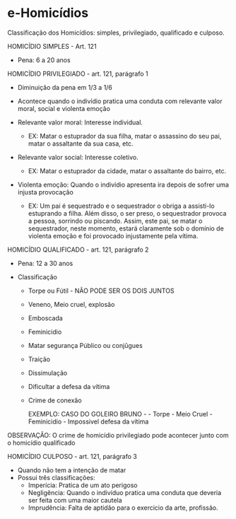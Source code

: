 # e-Homicídios
Classificação dos Homicídios: simples, privilegiado, qualificado e culposo.


HOMICÍDIO SIMPLES - Art. 121
   - Pena: 6 a 20 anos
   
HOMICÍDIO PRIVILEGIADO - art. 121, parágrafo 1
   - Diminuiçâo da pena em 1/3 a 1/6
   - Acontece quando o indivídio pratica uma conduta com relevante valor moral, social e violenta emoção
   
   - Relevante valor moral: Interesse individual.
     - EX: Matar o estuprador da sua filha, matar o assassino do seu pai, matar o assaltante da sua casa, etc.
   - Relevante valor social: Interesse coletivo.
     - EX: Matar o estuprador da cidade, matar o assaltante do bairro, etc.
   - Violenta emoçâo: Quando o indivídio apresenta ira depois de sofrer uma injusta provocaçâo
     - EX: Um pai é sequestrado e o sequestrador o obriga a assisti-lo estuprando a filha. Além disso, o ser preso, o sequestrador provoca a pessoa, sorrindo ou piscando. Assim, este pai, se matar o sequestrador, neste momento, estará claramente sob o domínio de violenta emoção e foi provocado injustamente pela vítima.
 
 HOMICÍDIO QUALIFICADO - art. 121, parágrafo 2
   - Pena: 12 a 30 anos
   
   - Classificaçâo
     - Torpe ou Fútil - NÃO PODE SER OS DOIS JUNTOS
     - Veneno, Meio cruel, explosão
     - Emboscada
     - Feminicidio
     - Matar segurança Público ou conjûgues
     - Traição
     - Dissimulação
     - Dificultar a defesa da vítima
     - Crime de conexâo
     
       EXEMPLO: CASO DO GOLEIRO BRUNO - 
                - Torpe
                - Meio Cruel
                - Feminicidio
                - Impossivel defesa da vítima
     
 OBSERVAÇÂO: O crime de homicídio privilegiado pode acontecer junto com o homicídio qualificado
 
 HOMICÍDIO CULPOSO - art. 121, parágrafo 3
   - Quando não tem a intenção de matar
   - Possui três classificaçôes:
     - Imperícia: Pratica de um ato perigoso
     - Negligência: Quando o indivíduo pratica uma conduta que deveria ser feita com uma maior cautela 
     - Imprudência: Falta de aptidâo para o exercicio da arte, profissâo.
   
 
